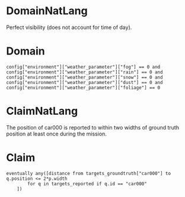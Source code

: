 # DomainNatLang
Perfect visibility (does not account for time of day).

# Domain
```
config["environment"]["weather_parameter"]["fog"] == 0 and
config["environment"]["weather_parameter"]["rain"] == 0 and
config["environment"]["weather_parameter"]["snow"] == 0 and
config["environment"]["weather_parameter"]["dust"] == 0 and
config["environment"]["weather_parameter"]["foliage"] == 0
```

# ClaimNatLang
The position of car000 is reported to within two widths of ground truth position at least once
during the mission.

# Claim
```
eventually any([distance from targets_groundtruth["car000"] to q.position <= 2*p.width
        for q in targets_reported if q.id == "car000"
    ])
```